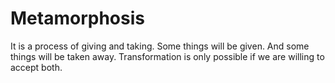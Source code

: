 # Metamorphosis

It is a process of giving and taking. Some things will be given. And some things will be taken away. Transformation is only possible if we are willing to accept both.
